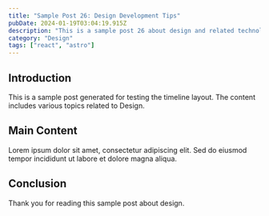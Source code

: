 ```yaml
---
title: "Sample Post 26: Design Development Tips"
pubDate: 2024-01-19T03:04:19.915Z
description: "This is a sample post 26 about design and related technologies. Learn about best practices and modern development techniques."
category: "Design"
tags: ["react", "astro"]
---
```


## Introduction

This is a sample post generated for testing the timeline layout. The content includes various topics related to Design.

## Main Content

Lorem ipsum dolor sit amet, consectetur adipiscing elit. Sed do eiusmod tempor incididunt ut labore et dolore magna aliqua.

## Conclusion

Thank you for reading this sample post about design.
